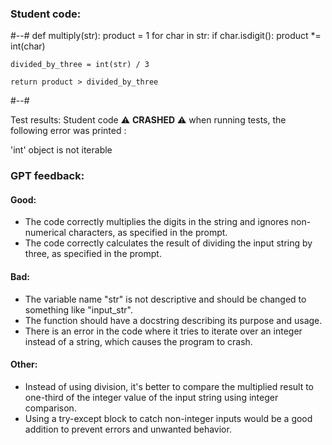 ### Student code: 

#--#
def multiply(str):
    product = 1
    for char in str:
        if char.isdigit():
            product *= int(char)
    
    divided_by_three = int(str) / 3
    
    return product > divided_by_three
#--#

 Test results: 
Student code :warning: **CRASHED** :warning: when running tests, the following error was printed : 

 'int' object is not iterable 



 ### GPT feedback: 

#### Good:
- The code correctly multiplies the digits in the string and ignores non-numerical characters, as specified in the prompt.
- The code correctly calculates the result of dividing the input string by three, as specified in the prompt.

#### Bad:
- The variable name "str" is not descriptive and should be changed to something like "input_str".
- The function should have a docstring describing its purpose and usage.
- There is an error in the code where it tries to iterate over an integer instead of a string, which causes the program to crash.

#### Other:
- Instead of using division, it's better to compare the multiplied result to one-third of the integer value of the input string using integer comparison.
- Using a try-except block to catch non-integer inputs would be a good addition to prevent errors and unwanted behavior.
